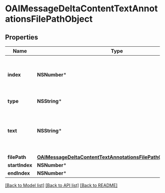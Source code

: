 # OAIMessageDeltaContentTextAnnotationsFilePathObject

## Properties
Name | Type | Description | Notes
------------ | ------------- | ------------- | -------------
**index** | **NSNumber*** | The index of the annotation in the text content part. | 
**type** | **NSString*** | Always &#x60;file_path&#x60;. | 
**text** | **NSString*** | The text in the message content that needs to be replaced. | [optional] 
**filePath** | [**OAIMessageDeltaContentTextAnnotationsFilePathObjectFilePath***](OAIMessageDeltaContentTextAnnotationsFilePathObjectFilePath.md) |  | [optional] 
**startIndex** | **NSNumber*** |  | [optional] 
**endIndex** | **NSNumber*** |  | [optional] 

[[Back to Model list]](../README.md#documentation-for-models) [[Back to API list]](../README.md#documentation-for-api-endpoints) [[Back to README]](../README.md)


